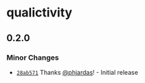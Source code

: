 # qualictivity

## 0.2.0

### Minor Changes

- [`28ab571`](https://github.com/phjardas/qualictivity/commit/28ab571a6a07e65cc0fb2d0399d6307461b764fd) Thanks [@phjardas](https://github.com/phjardas)! - Initial release
